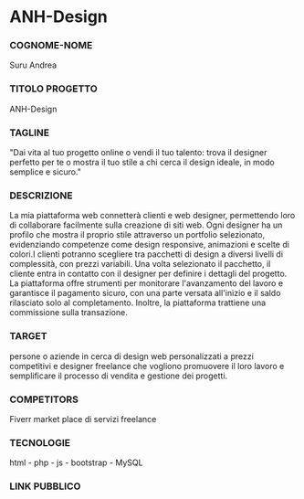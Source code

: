 # ANH-Design

### **COGNOME-NOME** 
Suru Andrea

### **TITOLO PROGETTO**
ANH-Design

### TAGLINE 
"Dai vita al tuo progetto online o vendi il tuo talento: trova il designer perfetto per te o mostra il tuo stile a chi cerca il design ideale, in modo semplice e sicuro."

### DESCRIZIONE 
La mia piattaforma web connetterà clienti e web designer, permettendo loro di collaborare facilmente sulla creazione di siti web. Ogni designer ha un profilo che mostra il proprio stile attraverso un portfolio selezionato, evidenziando competenze come design responsive, animazioni e scelte di colori.I clienti potranno scegliere tra pacchetti di design a diversi livelli di complessità, con prezzi variabili. Una volta selezionato il pacchetto, il cliente entra in contatto con il designer per definire i dettagli del progetto. La piattaforma offre strumenti per monitorare l'avanzamento del lavoro e garantisce il pagamento sicuro, con una parte versata all'inizio e il saldo rilasciato solo al completamento. Inoltre, la piattaforma trattiene una commissione sulla transazione.

### TARGET 
persone o aziende in cerca di design web personalizzati a prezzi competitivi e designer freelance che vogliono promuovere il loro lavoro e semplificare il processo di vendita e gestione dei progetti.

### COMPETITORS 
Fiverr market place di servizi freelance

### TECNOLOGIE 
html - php - js - bootstrap - MySQL

### LINK PUBBLICO  


